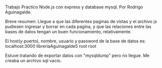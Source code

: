 
Trabajo Practico Node.js con express y database mysql.
Por Rodrigo Aguinagalde.

Breve resumen: Llegue a que las diferentes paginas de vistas y el archivo js pudiesen ingresar y borrar en cada pagina, y que las relaciones entre las bases de datos tengan un buen funcionamiento, relativamente. 

El host(y puerto), nombre, usuario y password de la base de datos es:
localhost:3000
libreriaAguinagalde5
root
root







Estuve tratando de exportar datos con "mysqldump" pero no llegue. Me creaba un archivo sql vacio.



